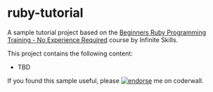 ruby-tutorial
=============
A sample tutorial project based on the [Beginners Ruby Programming Training - No Experience Required](https://www.udemy.com/ruby-programming) course by Infinite Skills.

This project contains the following content:
 * TBD

If you found this sample useful, please [![endorse](https://api.coderwall.com/ivanhcsim/endorsecount.png)](https://coderwall.com/ivanhcsim) me on coderwall.
